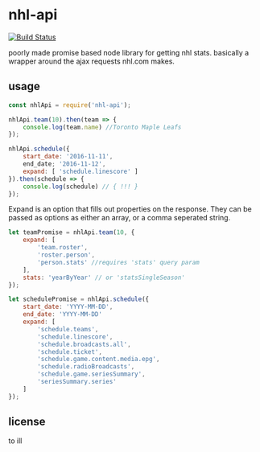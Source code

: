 # nhl-api

[![Build Status](https://secure.travis-ci.org/dmamills/nhl-api.png)](http://travis-ci.org/dmamills/nhl-api)

poorly made promise based node library for getting nhl stats. basically a wrapper around the ajax requests nhl.com makes.

## usage

```javascript
const nhlApi = require('nhl-api');

nhlApi.team(10).then(team => {
    console.log(team.name) //Toronto Maple Leafs
});

nhlApi.schedule({
    start_date: '2016-11-11',
    end_date; '2016-11-12',
    expand: [ 'schedule.linescore' ]
}).then(schedule => {
    console.log(schedule) // { !!! }
});

```

Expand is an option that fills out properties on the response. They can be passed as options as either an array, or a comma seperated string.

```javascript
let teamPromise = nhlApi.team(10, {
    expand: [
        'team.roster',
        'roster.person',
        'person.stats' //requires 'stats' query param
    ],
    stats: 'yearByYear' // or 'statsSingleSeason'
});

let schedulePromise = nhlApi.schedule({
    start_date: 'YYYY-MM-DD',
    end_date: 'YYYY-MM-DD'
    expand: [
        'schedule.teams',
        'schedule.linescore',
        'schedule.broadcasts.all',
        'schedule.ticket',
        'schedule.game.content.media.epg',
        'schedule.radioBroadcasts',
        'schedule.game.seriesSummary',
        'seriesSummary.series'
    ]
});
```

## license

to ill

